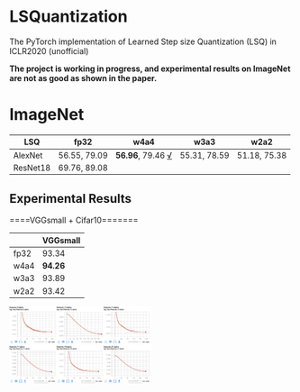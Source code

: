 # LSQuantization
The PyTorch implementation of Learned Step size Quantization (LSQ) in ICLR2020 (unofficial)

**The project is working in progress, and experimental results on ImageNet are not as good as shown in the paper.**


# ImageNet
| **LSQ**  | fp32         | w4a4 | w3a3 | w2a2 |
|----------|--------------|------|------|------|
| AlexNet  | 56.55, 79.09 | **56.96**, 79.46 [√](https://tensorboard.dev/experiment/MNSkwpg9SJySk201OqJLhw/) | 55.31, 78.59 |  51.18, 75.38 |
| ResNet18 | 69.76, 89.08 |      |      |      |


## Experimental Results
====VGGsmall + Cifar10=======

|      | VGGsmall |
|------|----------|
| fp32 | 93.34    |
| w4a4 | **94.26**    |
| w3a3 | 93.89    |
| w2a2 | 93.42    |
<img src="alpha_curve.png" width="50%" height="50%">


